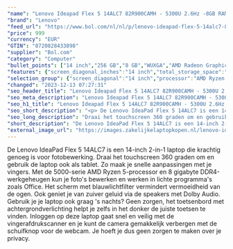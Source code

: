 ```yaml
---
"name": "Lenovo Ideapad Flex 5 14ALC7 82R900CAMH - 5300U 2.6Hz -8GB RAM - 256GB SSD - Cloud Grey"
"brand": "Lenovo"
"feed_url": "https://www.bol.com/nl/nl/p/lenovo-ideapad-flex-5-14alc7-82r900camh-5300u-2-6hz-8gb-ram-256gb-ssd-cloud-grey/9300000142924750"
"price": 999
"currency": "EUR"
"GTIN": "8720828433898"
"supplier": "Bol.com"
"category": "Computer"
"bullet_points": ["14 inch","256 GB","8 GB","WUXGA","AMD Radeon Graphics"]
"features": {"screen_diagonal_inches":"14 inch","total_storage_space":"256 GB","memory_size":"8 GB","graphics":"WUXGA","graphics_card":"AMD Radeon Graphics"}
"selection_group": {"screen_diagonal":"14 inch","processor":"AMD Ryzen 5","changed_price_past_3_days":false,"product_family":"Ideapad"}
"changed": "2023-12-13 07:27:31"
"seo_header_title": "Lenovo Ideapad Flex 5 14ALC7 82R900CAMH - 5300U 2.6Hz -8GB RAM - 256GB SSD - Cloud Grey"
"seo_meta_description": "Lenovo Ideapad Flex 5 14ALC7 82R900CAMH - 5300U 2.6Hz -8GB RAM - 256GB SSD - Cloud Grey"
"seo_h1_title": "Lenovo Ideapad Flex 5 14ALC7 82R900CAMH - 5300U 2.6Hz -8GB RAM - 256GB SSD - Cloud Grey"
"seo_short_description": "<p> De Lenovo IdeaPad Flex 5 14ALC7 is een 14-inch 2-in-1 laptop die krachtig genoeg is voor fotobewerking."
"seo_long_description": "Draai het touchscreen 360 graden om en gebruik de laptop ook als tablet. Zo maak je snelle aanpassingen met je vingers. Met de 5000-serie AMD Ryzen 5-processor en 8 gigabyte DDR4-werkgeheugen kun je foto's bewerken en werken in lichte programma's zoals Office. Het scherm met blauwlichtfilter vermindert vermoeidheid van de ogen. Ook geniet je van zuiver geluid via de speakers met Dolby Audio. Gebruik je je laptop ook graag 's nachts? Geen zorgen, het toetsenbord met achtergrondverlichting helpt je zelfs in het donker de juiste toetsen te vinden. Inloggen op deze laptop gaat snel en veilig met de vingerafdrukscanner en je kunt de camera gemakkelijk verbergen met de schuifknop voor de webcam. Je hoeft je dus geen zorgen te maken over je privacy. </p> <p>  </p>"
"short_description": "De Lenovo IdeaPad Flex 5 14ALC7 is een 14-inch 2-in-1 laptop die krachtig genoeg is voor fotobewerking. Draai het touchscreen 360 graden om en gebruik de laptop ook als tablet. Zo maak je snelle aanpassingen met je vingers. Met de 5000-serie AMD Ryzen 5-processor en 8 gigabyte DDR4-werkgeheugen kun je foto's bewerken en werken in lichte programma's zoals Office. Het scherm met blauwlichtfilter vermindert vermoeidheid van de ogen. Ook geniet je van zuiver geluid via de speakers met Dolby Audio. Gebruik je je laptop ook graag 's nachts? Geen zorgen, het toetsenbord met achtergrondverlichting helpt je zelfs in het donker de juiste toetsen te vinden. Inloggen op deze laptop gaat snel en veilig met de vingerafdrukscanner en je kunt de camera gemakkelijk verbergen met de schuifknop voor de webcam. Je hoeft je dus geen zorgen te maken over je privacy."
"external_image_url": "https://images.zakelijkelaptopkopen.nl/lenovo-ideapad-flex-5-14alc7-82r900camh-5300u-2-6hz-8gb-ram-256gb-ssd-cloud-grey.webp"
---
```


<p> De Lenovo IdeaPad Flex 5 14ALC7 is een 14-inch 2-in-1 laptop die krachtig genoeg is voor fotobewerking. Draai het touchscreen 360 graden om en gebruik de laptop ook als tablet. Zo maak je snelle aanpassingen met je vingers. Met de 5000-serie AMD Ryzen 5-processor en 8 gigabyte DDR4-werkgeheugen kun je foto's bewerken en werken in lichte programma's zoals Office. Het scherm met blauwlichtfilter vermindert vermoeidheid van de ogen. Ook geniet je van zuiver geluid via de speakers met Dolby Audio. Gebruik je je laptop ook graag 's nachts? Geen zorgen, het toetsenbord met achtergrondverlichting helpt je zelfs in het donker de juiste toetsen te vinden. Inloggen op deze laptop gaat snel en veilig met de vingerafdrukscanner en je kunt de camera gemakkelijk verbergen met de schuifknop voor de webcam. Je hoeft je dus geen zorgen te maken over je privacy. </p> <p>   </p>